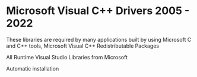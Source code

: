 # Microsoft Visual C++ Drivers 2005 - 2022

These libraries are required by many applications built by using Microsoft C and C++ tools, Microsoft Visual C++ Redistributable Packages

All Runtime Visual Studio Libraries from Microsoft

Automatic installation 
